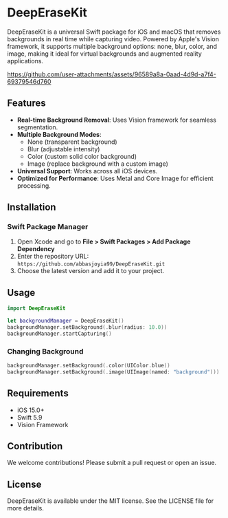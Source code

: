 
# DeepEraseKit

DeepEraseKit is a universal Swift package for iOS and macOS that removes backgrounds in real time while capturing video. Powered by Apple's Vision framework, it supports multiple background options: none, blur, color, and image, making it ideal for virtual backgrounds and augmented reality applications.



https://github.com/user-attachments/assets/96589a8a-0aad-4d9d-a7f4-69379546d760



## Features
- **Real-time Background Removal**: Uses Vision framework for seamless segmentation.
- **Multiple Background Modes**:
  - None (transparent background)
  - Blur (adjustable intensity)
  - Color (custom solid color background)
  - Image (replace background with a custom image)
- **Universal Support**: Works across all iOS devices.
- **Optimized for Performance**: Uses Metal and Core Image for efficient processing.

## Installation
### Swift Package Manager
1. Open Xcode and go to **File > Swift Packages > Add Package Dependency**
2. Enter the repository URL: `https://github.com/abbasjoyia99/DeepEraseKit.git`
3. Choose the latest version and add it to your project.

## Usage
```swift
import DeepEraseKit

let backgroundManager = DeepEraseKit()
backgroundManager.setBackground(.blur(radius: 10.0))
backgroundManager.startCapturing()
```

### Changing Background
```swift
backgroundManager.setBackground(.color(UIColor.blue))
backgroundManager.setBackground(.image(UIImage(named: "background")))
```

## Requirements
- iOS 15.0+
- Swift 5.9
- Vision Framework

## Contribution
We welcome contributions! Please submit a pull request or open an issue.

## License
DeepEraseKit is available under the MIT license. See the LICENSE file for more details.

